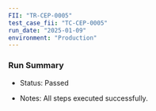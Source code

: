 ```yaml
---
FII: "TR-CEP-0005"
test_case_fii: "TC-CEP-0005"
run_date: "2025-01-09"
environment: "Production"
---
```

### Run Summary
-  Status: Passed

-  Notes: All steps executed successfully.